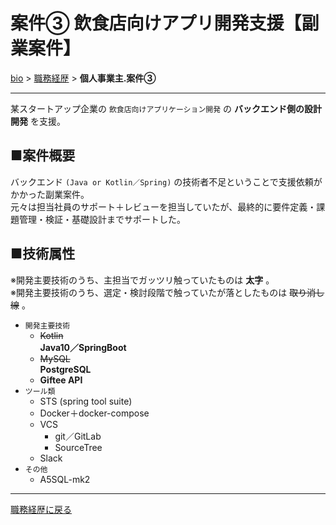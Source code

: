 # 案件③ 飲食店向けアプリ開発支援【副業案件】

[bio](../index.md) > [職務経歴](../business.md) > **個人事業主.案件③**

--------------------

某スタートアップ企業の `飲食店向けアプリケーション開発` の **バックエンド側の設計開発** を支援。

## ■案件概要

バックエンド `(Java or Kotlin／Spring)` の技術者不足ということで支援依頼がかかった副業案件。  
元々は担当社員のサポート＋レビューを担当していたが、最終的に要件定義・課題管理・検証・基礎設計までサポートした。

## ■技術属性

※開発主要技術のうち、主担当でガッツリ触っていたものは **太字** 。  
※開発主要技術のうち、選定・検討段階で触っていたが落としたものは ~~取り消し線~~ 。

- `開発主要技術`
  - ~~Kotlin~~  
    **Java10／SpringBoot**
  - ~~MySQL~~  
    **PostgreSQL**
  - **Giftee API**
- `ツール類`
  - STS (spring tool suite)
  - Docker＋docker-compose
  - VCS
    - git／GitLab
    - SourceTree
  - Slack
- `その他`
  - A5SQL-mk2


--------------------

[職務経歴に戻る](../business.md)
